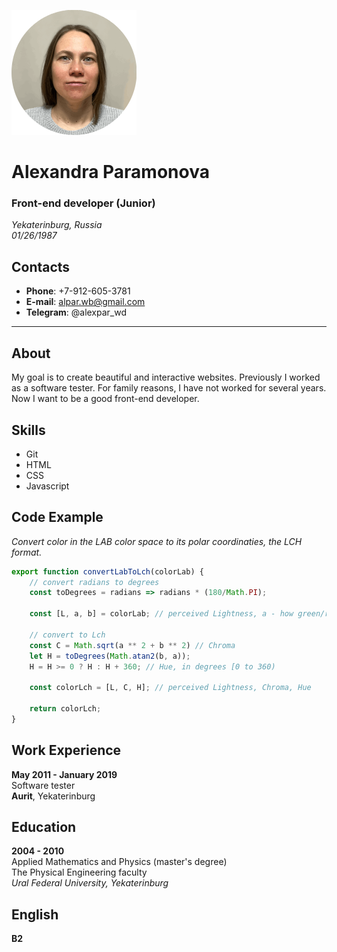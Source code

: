 ![photo](./assets/photo_small.png "Alexandra Paramonova")

# Alexandra Paramonova
### Front-end developer (Junior)
*Yekaterinburg, Russia* \
*01/26/1987*

## Contacts

* **Phone**: +7-912-605-3781
* **E-mail**: alpar.wb@gmail.com
* **Telegram**: @alexpar_wd

---

## About

My goal is to create beautiful and interactive websites. Previously I worked as a software tester. For family reasons, I have not worked for several years. Now I want to be a good front-end developer.

## Skills

* Git
* HTML
* CSS
* Javascript

## Code Example
*Convert color in the LAB color space to its polar coordinaties, the LCH format.*
```javascript
export function convertLabToLch(colorLab) {
    // convert radians to degrees
    const toDegrees = radians => radians * (180/Math.PI);

    const [L, a, b] = colorLab; // perceived Lightness, a - how green/red the color is, b - how blue/yellow the color is

    // convert to Lch
    const C = Math.sqrt(a ** 2 + b ** 2) // Chroma
    let H = toDegrees(Math.atan2(b, a));
    H = H >= 0 ? H : H + 360; // Hue, in degrees [0 to 360)

    const colorLch = [L, C, H]; // perceived Lightness, Chroma, Hue

    return colorLch;
}
```

## Work Experience
**May 2011 - January 2019** \
Software tester \
**Aurit**, Yekaterinburg

## Education
**2004 - 2010** \
Applied Mathematics and Physics (master's degree) \
The Physical Engineering faculty \
*Ural Federal University, Yekaterinburg*

## English
**B2**

